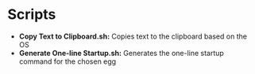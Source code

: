 # Scripts

- **Copy Text to Clipboard.sh:** Copies text to the clipboard based on the OS
- **Generate One-line Startup.sh:** Generates the one-line startup command for the chosen egg
